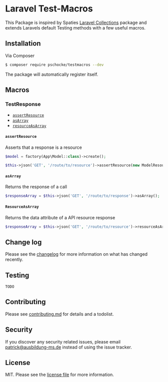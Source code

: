 # Laravel Test-Macros

This Package is inspired by Spaties [Laravel Collections](https://github.com/spatie/laravel-collection-macros) package and extends Laravels default Testing methods with a few useful macros.

## Installation

Via Composer

``` bash
$ composer require pschocke/testmacros --dev
```

The package will automatically register itself.

## Macros

### TestResponse

- [`assertResource`](#assertResource)
- [`asArray`](#asArray)
- [`resourceAsArray`](#resourceAsArray)

#### `assertResource`

Asserts that a response is a resource

```php
$model = factory(App\Model::class)->create();

$this->json('GET', '/route/to/resource')->assertResource(new ModelResource($model));
```

#### `asArray`

Returns the response of a call

```php
$responseArray = $this->json('GET', '/route/to/response')->asArray();
```
#### `ResourceAsArray`

Returns the data attribute of a API resource response

```php
$responseArray = $this->json('GET', '/route/to/resource')->resourceAsArray();
```

## Change log

Please see the [changelog](changelog.md) for more information on what has changed recently.

## Testing

`TODO`

## Contributing

Please see [contributing.md](contributing.md) for details and a todolist.

## Security

If you discover any security related issues, please email patrick@ausbildung-ms.de instead of using the issue tracker.

## License

MIT. Please see the [license file](license.md) for more information.

[ico-version]: https://img.shields.io/packagist/v/pschocke/testmacros.svg?style=flat-square
[ico-downloads]: https://img.shields.io/packagist/dt/pschocke/testmacros.svg?style=flat-square
[ico-travis]: https://img.shields.io/travis/pschocke/testmacros/master.svg?style=flat-square
[ico-styleci]: https://styleci.io/repos/12345678/shield

[link-packagist]: https://packagist.org/packages/pschocke/testmacros
[link-downloads]: https://packagist.org/packages/pschocke/testmacros
[link-travis]: https://travis-ci.org/pschocke/testmacros
[link-styleci]: https://styleci.io/repos/12345678
[link-author]: https://github.com/pschocke
[link-contributors]: ../../contributors
